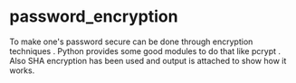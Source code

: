 # password_encryption
To make one's password secure can be done through  encryption techniques . Python provides some good modules to do that like pcrypt . 
Also SHA encryption has been used and output is attached to show how it works.
